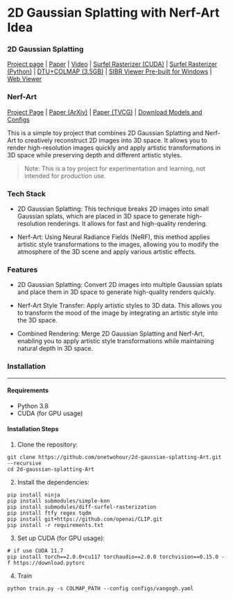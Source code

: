 # 2D Gaussian Splatting with Nerf-Art Idea

### 2D Gaussian Splatting

[Project page](https://surfsplatting.github.io/) | [Paper](https://arxiv.org/pdf/2403.17888) | [Video](https://www.youtube.com/watch?v=oaHCtB6yiKU) | [Surfel Rasterizer (CUDA)](https://github.com/hbb1/diff-surfel-rasterization) | [Surfel Rasterizer (Python)](https://colab.research.google.com/drive/1qoclD7HJ3-o0O1R8cvV3PxLhoDCMsH8W?usp=sharing) | [DTU+COLMAP (3.5GB)](https://drive.google.com/drive/folders/1SJFgt8qhQomHX55Q4xSvYE2C6-8tFll9) | [SIBR Viewer Pre-built for Windows](https://drive.google.com/file/d/1DRFrtFUfz27QvQKOWbYXbRS2o2eSgaUT/view?usp=sharing) | [Web Viewer](https://github.com/mkkellogg/GaussianSplats3D) <br>

### Nerf-Art

[Project Page](https://cassiepython.github.io/nerfart/index.html) | [Paper (ArXiv)](https://arxiv.org/abs/2212.08070) | [Paper (TVCG)](https://arxiv.org/abs/2212.08070) | [Download Models and Configs](https://portland-my.sharepoint.com/:f:/g/personal/cwang355-c_my_cityu_edu_hk/EuCfP0A3BJNItp72U_FxAicBXw_kXbcKgpaqUkeZBIwgQw?e=Vnvi48)


This is a simple toy project that combines 2D Gaussian Splatting and Nerf-Art to creatively reconstruct 2D images into 3D space. It allows you to render high-resolution images quickly and apply artistic transformations in 3D space while preserving depth and different artistic styles.

> Note: This is a toy project for experimentation and learning, not intended for production use.

### Tech Stack

- 2D Gaussian Splatting: This technique breaks 2D images into small Gaussian splats, which are placed in 3D space to generate high-resolution renderings. It allows for fast and high-quality rendering.

- Nerf-Art: Using Neural Radiance Fields (NeRF), this method applies artistic style transformations to the images, allowing you to modify the atmosphere of the 3D scene and apply various artistic effects.

### Features

- 2D Gaussian Splatting: Convert 2D images into multiple Gaussian splats and place them in 3D space to generate high-quality renders quickly.

- Nerf-Art Style Transfer: Apply artistic styles to 3D data. This allows you to transform the mood of the image by integrating an artistic style into the 3D space.

- Combined Rendering: Merge 2D Gaussian Splatting and Nerf-Art, enabling you to apply artistic style transformations while maintaining natural depth in 3D space.

### Installation
---
#### Requirements
- Python 3.8
- CUDA (for GPU usage)

#### Installation Steps
1. Clone the repository:
```
git clone https://github.com/onetwohour/2d-gaussian-splatting-Art.git --recursive
cd 2d-gaussian-splatting-Art
```

2. Install the dependencies:

```
pip install ninja
pip install submodules/simple-knn
pip install submodules/diff-surfel-rasterization
pip install ftfy regex tqdm
pip install git+https://github.com/openai/CLIP.git
pip install -r requirements.txt
```

3. Set up CUDA (for GPU usage):

```
# if use CUDA 11.7
pip install torch==2.0.0+cu117 torchaudio==2.0.0 torchvision==0.15.0 -f https://download.pytorc
```

4. Train

```
python train.py -s COLMAP_PATH --config configs/vangogh.yaml
```